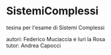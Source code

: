 # SistemiComplessi
tesina per l'esame di Sistemi Complessi
 
autori: Federico Muciaccia e Iuri la Rosa  
tutor: Andrea Capocci

